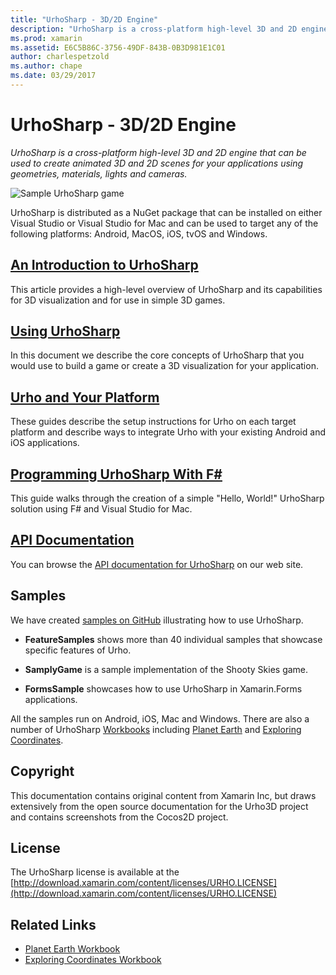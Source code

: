 ```yaml
---
title: "UrhoSharp - 3D/2D Engine"
description: "UrhoSharp is a cross-platform high-level 3D and 2D engine that can be used to create animated 3D and 2D scenes for your applications using geometries, materials, lights and cameras."
ms.prod: xamarin
ms.assetid: E6C5B86C-3756-49DF-843B-0B3D981E1C01
author: charlespetzold
ms.author: chape
ms.date: 03/29/2017
---
```

# UrhoSharp - 3D/2D Engine

_UrhoSharp is a cross-platform high-level 3D and 2D engine that can be used to create animated 3D and 2D scenes for your applications using geometries, materials, lights and cameras._

![Sample UrhoSharp game](images/video.gif)

UrhoSharp is distributed as a NuGet package that can be installed on
either Visual Studio or Visual Studio for Mac and can be
used to target any of the following platforms: Android, MacOS, iOS, tvOS and Windows.

## [An Introduction to UrhoSharp](~/graphics-games/urhosharp/introduction.md)

This article provides a high-level overview of UrhoSharp and its
capabilities for 3D visualization and for use in simple 3D games.

## [Using UrhoSharp](~/graphics-games/urhosharp/using.md)

In this document we describe the core concepts of UrhoSharp that you
would use to build a game or create a 3D visualization for your
application.

## [Urho and Your Platform](~/graphics-games/urhosharp/platform/index.md)

These guides describe the setup instructions for Urho on each target
platform and describe ways to integrate Urho with your existing
Android and iOS applications.

## [Programming UrhoSharp With F#](~/graphics-games/urhosharp/fsharp.md)

This guide walks through the creation of a simple "Hello, World!" UrhoSharp solution using F# and Visual Studio for Mac.

## [API Documentation](https://developer.xamarin.com/api/root/Urho/)

You can browse the [API documentation for UrhoSharp](https://developer.xamarin.com/api/root/Urho/) on our web site.

## Samples

We have created [samples on GitHub](http://github.com/xamarin/urho-samples) illustrating how to
use UrhoSharp.

- **FeatureSamples** shows more than 40 individual samples that showcase specific features of Urho.

- **SamplyGame** is a sample implementation of the Shooty Skies game.

- **FormsSample** showcases how to use UrhoSharp in Xamarin.Forms applications.

All the samples run on Android, iOS, Mac and Windows.
There are also a number of UrhoSharp [Workbooks](https://developer.xamarin.com/workbooks/) including
[Planet Earth](https://developer.xamarin.com/workbooks/graphics/urhosharp/planetearth/planetearth.workbook) and
[Exploring Coordinates](https://developer.xamarin.com/workbooks/graphics/urhosharp/coordinates/ExploringUrhoCoordinates.workbook).

## Copyright

This documentation contains original content from Xamarin Inc, but
draws extensively from the open source documentation for the Urho3D
project and contains screenshots from the Cocos2D project.

## License

The UrhoSharp license is available at the [http://download.xamarin.com/content/licenses/URHO.LICENSE](http://download.xamarin.com/content/licenses/URHO.LICENSE)

## Related Links

- [Planet Earth Workbook](https://developer.xamarin.com/workbooks/graphics/urhosharp/planetearth/planetearth.workbook)
- [Exploring Coordinates Workbook](https://developer.xamarin.com/workbooks/graphics/urhosharp/coordinates/ExploringUrhoCoordinates.workbook)
